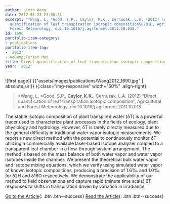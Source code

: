 ```yaml
---
author: Lixin Wang
date: 2012-01-23 23:53:31
excerpt: "*Wang, L, *Good, S.P., Caylor, K.K., Cernusak, L.A. (2012) \u201CDirect
  quantification of leaf transpiration isotopic composition\u201D, Agricultural and
  Forest Meteorology, doi:10.1016/j.agrformet.2011.10.018."
id: 1690
portfolio-item-category:
- publications
portfolio-item-tag:
- '2012'
- Ag&amp;Forest Met
title: Direct quantification of leaf transpiration isotopic composition
year: '2012'
---
```


![first page]( {{"assets/images/publications/Wang2012_1690.jpg" | absolute_url}} ){:class="img-responsive" width="50%" .align-right}

> \*Wang, L, \*Good, S.P., **Caylor, K.K.**, Cernusak, L.A. (2012) “Direct quantification of leaf transpiration isotopic composition”, Agricultural and Forest Meteorology, doi:10.1016/j.agrformet.2011.10.018.


The stable isotopic composition of plant transpired water (δT) is a powerful tracer used to characterize plant processes in the fields of ecology, plant physiology and hydrology. However, δT is rarely directly measured due to the general difficulty in traditional water vapor isotopic measurements. We report a new direct method with the potential to continuously monitor δT utilizing a commercially available laser-based isotope analyzer coupled to a transparent leaf chamber in a flow-through system arrangement. The method is based on the mass balance of both water vapor and water vapor isotopes inside the chamber. We present the theoretical bulk water vapor and isotope mixing equations, which we verify using simulated water vapor of known isotopic compositions, producing a precision of 1.6‰ and 1.0‰ for δ2H and δ18O respectively. We demonstrate the applicability of our method to field observations and capture rapid (minute time scale) δT responses to shifts in transpiration driven by variation in irradiance.


[Go to the Article](http://dx.doi.org/10.1016/j.agrformet.2011.10.018){: .btn .btn--success} [Read the Article](https://www.dropbox.com/s/a6vahzyjjag5ty1/Agricultural%20and%20Forest%20%E2%80%A6%202012%20Wang.pdf){: .btn .btn--success}
